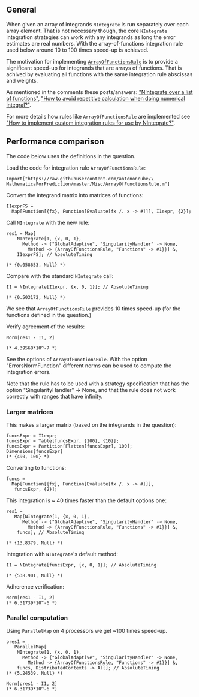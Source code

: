 ## General 

When given an array of integrands `NIntegrate` is run separately over each array element. That is not necessary though, the core `NIntegrate` integration strategies can work with any integrands as long the error estimates are real numbers. With the array-of-functions integration rule used below around 10 to 100 times speed-up is achieved.

The motivation for implementing [`ArrayOfFunctionsRule`](https://github.com/antononcube/MathematicaForPrediction/blob/master/Misc/ArrayOfFunctionsRule.m) is to provide a significant speed-up for integrands that are arrays of functions. That is achived by evaluating all functions with the same integration rule abscissas and weights.

As mentioned in the comments these posts/answers: ["NIntegrate over a list of functions"](http://mathematica.stackexchange.com/a/81436/34008), ["How to avoid repetitive calculation when doing numerical integral?"](http://mathematica.stackexchange.com/a/120737/34008). 

For more details how rules like `ArrayOfFunctionsRule` are implemented see ["How to implement custom integration rules for use by NIntegrate?"](http://mathematica.stackexchange.com/q/118324/34008).

## Performance comparison 

The code below uses the definitions in the question.

Load the code for integration rule `ArrayOfFunctionsRule`:

    Import["https://raw.githubusercontent.com/antononcube/\
    MathematicaForPrediction/master/Misc/ArrayOfFunctionsRule.m"]

Convert the integrand matrix into matrices of functions:

    I1exprFS = 
      Map[Function[{fx}, Function[Evaluate[fx /. x -> #]]], I1expr, {2}];
   
Call `NIntegrate` with the new rule:

    res1 = Map[
        NIntegrate[1, {x, 0, 1}, 
          Method -> {"GlobalAdaptive", "SingularityHandler" -> None, 
            Method -> {ArrayOfFunctionsRule, "Functions" -> #1}}] &, 
        I1exprFS]; // AbsoluteTiming

    (* {0.058653, Null} *)

Compare with the standard `NIntegrate` call:

    I1 = NIntegrate[I1expr, {x, 0, 1}]; // AbsoluteTiming    

    (* {0.503172, Null} *)

We see that `ArrayOfFunctionsRule` provides 10 times speed-up (for the functions defined in the question.)   

Verify agreement of the results:

    Norm[res1 - I1, 2]

    (* 4.39568*10^-7 *)

See the options of `ArrayOfFunctionsRule`. With the option "ErrorsNormFunction" different norms can be used to compute the integration errors.

Note that the rule has to be used with a strategy specification that has the option "SingularityHandler" -> None, and that the rule does not work correctly with ranges that have infinity.

### Larger matrices

This makes a larger matrix (based on the integrands in the question):

    funcsExpr = I1expr;
    funcsExpr = Table[funcsExpr, {100}, {10}];
    funcsExpr = Partition[Flatten[funcsExpr], 100];
    Dimensions[funcsExpr]    
    (* {490, 100} *)

Converting to functions:

    funcs = 
      Map[Function[{fx}, Function[Evaluate[fx /. x -> #]]], 
       funcsExpr, {2}];

This integration is ~ 40 times faster than the default options one:

    res1 = 
       Map[NIntegrate[1, {x, 0, 1}, 
          Method -> {"GlobalAdaptive", "SingularityHandler" -> None, 
            Method -> {ArrayOfFunctionsRule, "Functions" -> #1}}] &, 
        funcs]; // AbsoluteTiming
    
    (* {13.8379, Null} *)

Integration with `NIntegrate`'s default method:

    I1 = NIntegrate[funcsExpr, {x, 0, 1}]; // AbsoluteTiming
    
    (* {538.901, Null} *)

Adherence verification:

    Norm[res1 - I1, 2]    
    (* 6.31739*10^-6 *)

### Parallel computation

Using `ParallelMap` on 4 processors we get ~100 times speed-up.

    pres1 = 
       ParallelMap[
        NIntegrate[1, {x, 0, 1}, 
          Method -> {"GlobalAdaptive", "SingularityHandler" -> None, 
            Method -> {ArrayOfFunctionsRule, "Functions" -> #1}}] &, 
        funcs, DistributedContexts -> All]; // AbsoluteTiming
    (* {5.24539, Null} *)
    
    Norm[pres1 - I1, 2]  
    (* 6.31739*10^-6 *)
